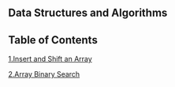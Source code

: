 ## Data Structures and Algorithms

## Table of Contents

[1.Insert and Shift an Array](https://github.com/dezteague/data-structures-and-algorithms/tree/master/Challenges/array_shift) 

[2.Array Binary Search](https://github.com/dezteague/data-structures-and-algorithms/tree/master/Challenges/array_binary_search) 
